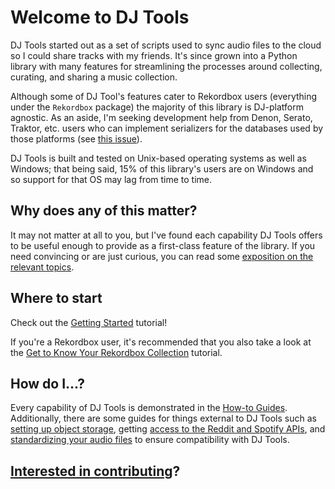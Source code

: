 # Welcome to DJ Tools

DJ Tools started out as a set of scripts used to sync audio files to the cloud so I could share tracks with my friends. It's since grown into a Python library with many features for streamlining the processes around collecting, curating, and sharing a music collection.

Although some of DJ Tool's features cater to Rekordbox users (everything under the `Rekordbox` package) the majority of this library is DJ-platform agnostic. As an aside, I'm seeking development help from Denon, Serato, Traktor, etc. users who can implement serializers for the databases used by those platforms (see [this issue](https://github.com/a-rich/DJ-Tools/issues/68)).

DJ Tools is built and tested on Unix-based operating systems as well as Windows; that being said, 15% of this library's users are on Windows and so support for that OS may lag from time to time.

## Why does any of this matter?
It may not matter at all to you, but I've found each capability DJ Tools offers to be useful enough to provide as a first-class feature of the library. If you need convincing or are just curious, you can read some [exposition on the relevant topics](conceptual_guides/index.md).

## Where to start
Check out the [Getting Started](tutorials/getting_started/index.md) tutorial!

If you're a Rekordbox user, it's recommended that you also take a look at the [Get to Know Your Rekordbox Collection](tutorials/rekordbox_collection.md) tutorial.

## How do I...?
Every capability of DJ Tools is demonstrated in the [How-to Guides](how_to_guides/index.md). Additionally, there are some guides for things external to DJ Tools such as [setting up object storage](how_to_guides/setup_object_storage.md), getting [access to the Reddit and Spotify APIs](how_to_guides/reddit_spotify_api_access.md), and [standardizing your audio files](how_to_guides/standardizing_files.md) to ensure compatibility with DJ Tools.

## [Interested in contributing](../CONTRIBUTING.md)?
